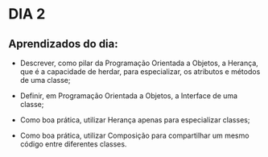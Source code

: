 # DIA 2

## Aprendizados do dia:
* Descrever, como pilar da Programação Orientada a Objetos, a Herança, que é a capacidade de herdar, para especializar, os atributos e métodos de uma classe;

* Definir, em Programação Orientada a Objetos, a Interface de uma classe;

* Como boa prática, utilizar Herança apenas para especializar classes;

* Como boa prática, utilizar Composição para compartilhar um mesmo código entre diferentes classes.